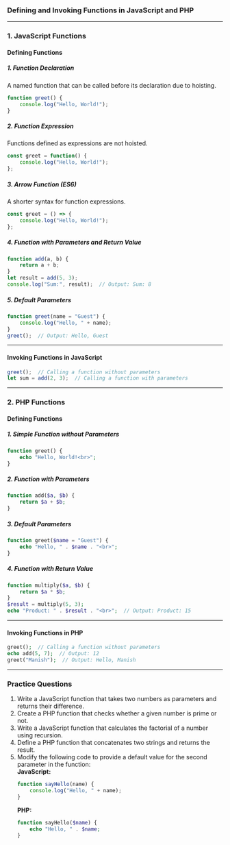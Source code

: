 ### **Defining and Invoking Functions in JavaScript and PHP**

---

### **1. JavaScript Functions**

#### **Defining Functions**

##### **1. Function Declaration**
A named function that can be called before its declaration due to hoisting.
```javascript
function greet() {
    console.log("Hello, World!");
}
```

##### **2. Function Expression**
Functions defined as expressions are not hoisted.
```javascript
const greet = function() {
    console.log("Hello, World!");
};
```

##### **3. Arrow Function (ES6)**
A shorter syntax for function expressions.
```javascript
const greet = () => {
    console.log("Hello, World!");
};
```

##### **4. Function with Parameters and Return Value**
```javascript
function add(a, b) {
    return a + b;
}
let result = add(5, 3);
console.log("Sum:", result);  // Output: Sum: 8
```

##### **5. Default Parameters**
```javascript
function greet(name = "Guest") {
    console.log("Hello, " + name);
}
greet();  // Output: Hello, Guest
```

---

#### **Invoking Functions in JavaScript**
```javascript
greet();  // Calling a function without parameters
let sum = add(2, 3);  // Calling a function with parameters
```

---

### **2. PHP Functions**

#### **Defining Functions**

##### **1. Simple Function without Parameters**
```php
function greet() {
    echo "Hello, World!<br>";
}
```

##### **2. Function with Parameters**
```php
function add($a, $b) {
    return $a + $b;
}
```

##### **3. Default Parameters**
```php
function greet($name = "Guest") {
    echo "Hello, " . $name . "<br>";
}
```

##### **4. Function with Return Value**
```php
function multiply($a, $b) {
    return $a * $b;
}
$result = multiply(5, 3);
echo "Product: " . $result . "<br>";  // Output: Product: 15
```

---

#### **Invoking Functions in PHP**
```php
greet();  // Calling a function without parameters
echo add(5, 7);  // Output: 12
greet("Manish");  // Output: Hello, Manish
```

---

### **Practice Questions**

1. Write a JavaScript function that takes two numbers as parameters and returns their difference.  
2. Create a PHP function that checks whether a given number is prime or not.  
3. Write a JavaScript function that calculates the factorial of a number using recursion.  
4. Define a PHP function that concatenates two strings and returns the result.  
5. Modify the following code to provide a default value for the second parameter in the function:  
   **JavaScript:**  
   ```javascript
   function sayHello(name) {
       console.log("Hello, " + name);
   }
   ```  
   **PHP:**  
   ```php
   function sayHello($name) {
       echo "Hello, " . $name;
   }
   ```